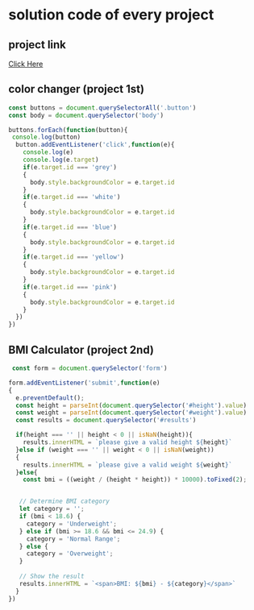 # solution code of every project
## project link 
[Click Here](https://stackblitz.com/edit/dom-project-chaiaurcode?file=1-colorChanger%2Fchaiaurcode.js,1-colorChanger%2Findex.html,1-colorChanger%2Fstyle.css)
## color changer (project 1st)
``` javascript
const buttons = document.querySelectorAll('.button')
const body = document.querySelector('body')

buttons.forEach(function(button){
 console.log(button)
  button.addEventListener('click',function(e){
    console.log(e)
    console.log(e.target)
    if(e.target.id === 'grey')
    {
      body.style.backgroundColor = e.target.id
    }
    if(e.target.id === 'white')
    {
      body.style.backgroundColor = e.target.id
    }
    if(e.target.id === 'blue')
    {
      body.style.backgroundColor = e.target.id
    }
    if(e.target.id === 'yellow')
    {
      body.style.backgroundColor = e.target.id
    }
    if(e.target.id === 'pink')
    {
      body.style.backgroundColor = e.target.id
    }
  })
})
```

## BMI Calculator (project 2nd)
``` javascript
 const form = document.querySelector('form')

form.addEventListener('submit',function(e)
{
  e.preventDefault();
  const height = parseInt(document.querySelector('#height').value)
  const weight = parseInt(document.querySelector('#weight').value)
  const results = document.querySelector('#results')

  if(height === '' || height < 0 || isNaN(height)){
    results.innerHTML = `please give a valid height ${height}`
  }else if (weight === '' || weight < 0 || isNaN(weight))
  {
    results.innerHTML = `please give a valid weight ${weight}`
  }else{
    const bmi = ((weight / (height * height)) * 10000).toFixed(2);


   // Determine BMI category
   let category = '';
   if (bmi < 18.6) {
     category = 'Underweight';
   } else if (bmi >= 18.6 && bmi <= 24.9) {
     category = 'Normal Range';
   } else {
     category = 'Overweight';
   }
   
   // Show the result
   results.innerHTML = `<span>BMI: ${bmi} - ${category}</span>`
  } 
})
```
